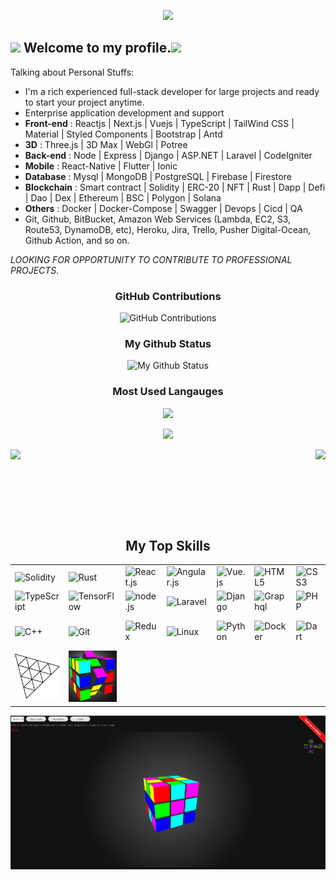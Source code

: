 
<p align="center">
    <img src="https://github-profile-trophy.vercel.app/?username=bcExpt1123&row=1&column=7&theme=gruvbox&margin-w=15&margin-h=15"/>
</p>

## <img src="https://raw.githubusercontent.com/iampavangandhi/iampavangandhi/master/gifs/Hi.gif" width="30px"> Welcome to my profile.<img src="https://raw.githubusercontent.com/iampavangandhi/iampavangandhi/master/gifs/Hi.gif" width="30px">

<!-- Main developer of [Scouting](https://scoutinglab.pro/) | [XPendpay](http://xpendpay.com//) | [SPS Cloud](https://spscloud.io/) -->

Talking about Personal Stuffs:

- I'm a rich experienced full-stack developer for large projects and ready to start your project anytime.
- Enterprise application development and support
- <b>Front-end</b> : Reactjs | Next.js | Vuejs | TypeScript | TailWind CSS | Material | Styled Components | Bootstrap | Antd 
- <b>3D</b> : Three.js | 3D Max | WebGl | Potree
- <b>Back-end</b> : Node | Express | Django | ASP.NET | Laravel | CodeIgniter
- <b>Mobile</b> : React-Native | Flutter | Ionic
- <b>Database</b> : Mysql | MongoDB | PostgreSQL | Firebase | Firestore
- <b>Blockchain</b> : Smart contract | Solidity | ERC-20 | NFT | Rust | Dapp | Defi | Dao | Dex | Ethereum | BSC | Polygon | Solana
- <b>Others</b> : Docker | Docker-Compose | Swagger | Devops | Cicd | QA 
- Git, Github, BitBucket, Amazon Web Services (Lambda, EC2, S3, Route53, DynamoDB, etc), Heroku, Jira, Trello, Pusher Digital-Ocean, Github Action, and so on.

<i>LOOKING FOR OPPORTUNITY TO CONTRIBUTE TO PROFESSIONAL PROJECTS.</i>
<div align="center">
    
### GitHub Contributions
    
![GitHub Contributions](https://github-readme-streak-stats.herokuapp.com/?&theme=ayu-mirage&user=bcExpt1123)

### My Github Status
![My Github Status](https://github-readme-stats-sigma-five.vercel.app/api?username=bcExpt1123&count_private=true&show_icons=true&theme=ayu-mirage)
    
<!-- ![My Github Status](https://github-readme-stats-sigma-five.vercel.app/api/top-langs/?username=bcExpt1123&theme=react&line_height=40&hide=css) -->

### Most Used Langauges
![](https://github-readme-stats-sigma-five.vercel.app/api/top-langs/?username=bcExpt1123&layout=compact&theme=ayu-mirage&langs_count=8)


![](https://readme-typing-svg.herokuapp.com/?lines=Three.js%20Engineer;3D%20Projects%20Developer;Blockchain%20Developer;Backend%20Engineer;Frontend%20Expert;React%20Master;8%2B%20years%20of%20coding%20experience;Always%20learning%20new%20techs&font=Pacifico&center=true&width=650&height=120&color=37b39a&vCenter=true&size=45%22)

<div>
    <img align="left" src="https://visitor-badge.laobi.icu/badge?page_id=bcExpt1123.bcExpt1123" />
    <img align="right" src="https://img.shields.io/github/followers/bcExpt1123?label=Follow&style=social" />
</div>
<h1 align="center"></h1>
 <!-- <img width="100%" src="https://activity-graph.herokuapp.com/graph?username=bcExpt1123&theme=github&count_private=true" /> -->
<!-- <h1 align="center"></h1> -->
</br>
<h2 font-weight="bold" style="display: block; text-align: center; margin-top: 100px;">My Top Skills</h2>
<table>
    <tr>
        <td><img src="https://img.icons8.com/ios/452/solidity.png" title="Solidity" width="100" alt="Solidity"></td>
        <td><img src="https://img.icons8.com/external-tal-revivo-color-tal-revivo/344/external-rust-is-a-multi-paradigm-system-programming-language-logo-color-tal-revivo.png" title="Rust" width="100" alt="Rust"></td>
        <td><img src="https://www.vectorlogo.zone/logos/reactjs/reactjs-icon.svg" title="React" width="100" alt="React.js"></td>
        <td><img src="https://img.icons8.com/color/2x/angularjs.png" title="Angular" width="100" alt="Angular.js"></td>
        <td><img src="https://img.icons8.com/color/2x/vue-js.png" title="Vue" width="100" alt="Vue.js"></td>
        <td><img src="https://img.icons8.com/color/2x/html-5.png" title="HTML5" width="100" alt="HTML5"></td>
        <td><img src="https://img.icons8.com/color/2x/css3.png" title="CSS3" width="100" alt="CSS3"></td>
        <td><img src="https://img.icons8.com/color/2x/bootstrap.png" title="Bootstrap" width="100" alt="Bootstrap"></td>
        <td><img src="https://img.icons8.com/color/2x/sass.png" title="Sass" width="100" alt="Sass"></td>
        <td><img src="https://img.icons8.com/nolan/2x/javascript.png" title="JavaScript" width="100" alt="JavaScript"></td>
    </tr>
    <tr>
        <td><img src="https://img.icons8.com/color/2x/typescript.png" title="TypeScript" width="100" alt="TypeScript"></td>
        <td><img src="https://img.icons8.com/color/2x/tensorflow.png" title="TensorFlow" width="100" alt="TensorFlow"></td>
        <td><img src="https://img.icons8.com/color/2x/nodejs.png" title="Node.js" width="100" alt="node.js"></td>
        <td><img src="https://cdn.iconscout.com/icon/free/png-64/laravel-226015.png" title="Laravel" width="100" alt="Laravel"></td>
        <td><img src="https://img.icons8.com/color/2x/django.png" title="Django" width="100" alt="Django"></td>
        <td><img src="https://www.vectorlogo.zone/logos/graphql/graphql-icon.svg" title="Graphql" width="100" alt="Graphql"></td>
        <td><img src="https://img.icons8.com/color/2x/php.png" title="PHP" width="100" alt="PHP"></td>
        <td><img src="https://cdn.iconscout.com/icon/free/png-128/mongodb-4-1175139.png" title="MongoDB" width="100" alt="MongoDB"></td>
        <td><img src="https://cdn.iconscout.com/icon/free/png-64/mysql-18-1174938.png" title="MySQL" width="100" alt="MySQL"></td>
        <td><img src="https://img.icons8.com/color/2x/postgreesql.png" title="PostgreSQL" width="100" alt="PostgreSQL"></td>
    </tr>
    <tr>
        <td><img src="https://img.icons8.com/color/2x/c-plus-plus-logo.png" title="C++" width="100" alt="C++"></td>
        <td><img src="https://img.icons8.com/nolan/2x/github.png" title="Git" width="100" alt="Git"></td>
        <td><img src="https://www.theconsolelogs.com/react/redux.svg" title="Redux" width="100" alt="Redux"></td>
        <td><img src="https://www.vectorlogo.zone/logos/linux/linux-icon.svg" title="Linux" width="100" alt="Linux"></td>
        <td><img src="https://www.vectorlogo.zone/logos/python/python-icon.svg" title="Python" width="100" alt="Python"></td>
        <td><img src="https://www.vectorlogo.zone/logos/docker/docker-icon.svg" title="Docker" width="100" alt="Docker"></td>
        <td><img src="https://www.vectorlogo.zone/logos/dartlang/dartlang-icon.svg" title="Dart" width="100" alt="Dart"></td>
        <td><img src="https://www.vectorlogo.zone/logos/flutterio/flutterio-icon.svg" title="Flutter" width="100" alt="Flutter"></td>
        <td><img src="https://www.vectorlogo.zone/logos/git-scm/git-scm-icon.svg" title="GitLab" width="100" alt="GitLab"></td>
        <td><img src="https://img.icons8.com/color/452/amazon-web-services.png" title="Amazon Web Service" width="100" alt="Amazon Web Service"></td>
    </tr>
    <tr>
        <td><img src="https://github.com/bcExpt1123/bcExpt1123/blob/main/e4f86d2200d2d35c30f7b1494e96b9595ebc2751_2_496x500.png?raw=true" title="Three.js" width="100" alt="Three.js"></td>
        <td><img src="https://github.com/bcExpt1123/bcExpt1123/blob/main/rubik3.jpg?raw=true" title="Three.js" width="100" alt="Three.js"></td>
    </tr>
</table>

<a href="https://bcexpt1123.github.io/examples/rubik3/">
    <img src="https://github.com/bcExpt1123/bcExpt1123/blob/main/screenshot.png?raw=true" title="Three.js" alt="Three.js">
</a>
